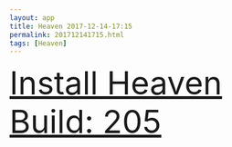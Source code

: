```yaml
---
layout: app
title: Heaven 2017-12-14-17:15
permalink: 201712141715.html
tags: [Heaven]
---
```

<div class="pure-g">
    <div class="pure-u-1-1" style="font-size: 4em">
        <a class="pure-button-primary" href="itms-services://?action=download-manifest&url=https%3A%2F%2Flitsungyisigono.github.io%2FTestScript%2Fmanifests%2F201712141715.plist"><i class="fa fa-download" aria-hidden="true"></i>Install Heaven Build: 205</a>
    </div>
</div>